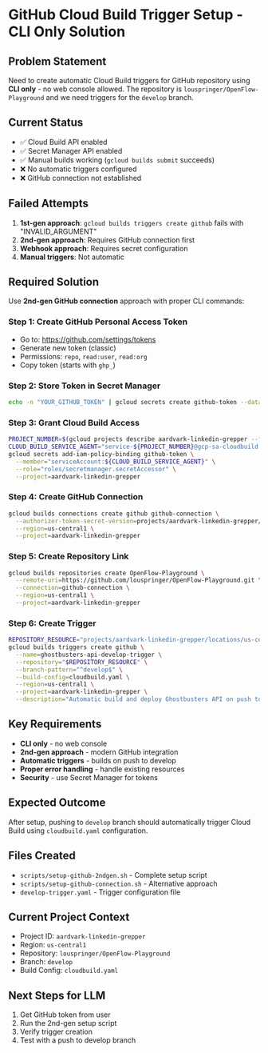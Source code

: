 # GitHub Cloud Build Trigger Setup - CLI Only Solution

## Problem Statement
Need to create automatic Cloud Build triggers for GitHub repository using **CLI only** - no web console allowed. The repository is `louspringer/OpenFlow-Playground` and we need triggers for the `develop` branch.

## Current Status
- ✅ Cloud Build API enabled
- ✅ Secret Manager API enabled  
- ✅ Manual builds working (`gcloud builds submit` succeeds)
- ❌ No automatic triggers configured
- ❌ GitHub connection not established

## Failed Attempts
1. **1st-gen approach**: `gcloud builds triggers create github` fails with "INVALID_ARGUMENT"
2. **2nd-gen approach**: Requires GitHub connection first
3. **Webhook approach**: Requires secret configuration
4. **Manual triggers**: Not automatic

## Required Solution
Use **2nd-gen GitHub connection** approach with proper CLI commands:

### Step 1: Create GitHub Personal Access Token
- Go to: https://github.com/settings/tokens
- Generate new token (classic)
- Permissions: `repo`, `read:user`, `read:org`
- Copy token (starts with `ghp_`)

### Step 2: Store Token in Secret Manager
```bash
echo -n "YOUR_GITHUB_TOKEN" | gcloud secrets create github-token --data-file=- --project=aardvark-linkedin-grepper
```

### Step 3: Grant Cloud Build Access
```bash
PROJECT_NUMBER=$(gcloud projects describe aardvark-linkedin-grepper --format="value(projectNumber)")
CLOUD_BUILD_SERVICE_AGENT="service-${PROJECT_NUMBER}@gcp-sa-cloudbuild.iam.gserviceaccount.com"
gcloud secrets add-iam-policy-binding github-token \
  --member="serviceAccount:${CLOUD_BUILD_SERVICE_AGENT}" \
  --role="roles/secretmanager.secretAccessor" \
  --project=aardvark-linkedin-grepper
```

### Step 4: Create GitHub Connection
```bash
gcloud builds connections create github github-connection \
  --authorizer-token-secret-version=projects/aardvark-linkedin-grepper/secrets/github-token/versions/1 \
  --region=us-central1 \
  --project=aardvark-linkedin-grepper
```

### Step 5: Create Repository Link
```bash
gcloud builds repositories create OpenFlow-Playground \
  --remote-uri=https://github.com/louspringer/OpenFlow-Playground.git \
  --connection=github-connection \
  --region=us-central1 \
  --project=aardvark-linkedin-grepper
```

### Step 6: Create Trigger
```bash
REPOSITORY_RESOURCE="projects/aardvark-linkedin-grepper/locations/us-central1/connections/github-connection/repositories/OpenFlow-Playground"
gcloud builds triggers create github \
  --name=ghostbusters-api-develop-trigger \
  --repository="$REPOSITORY_RESOURCE" \
  --branch-pattern="^develop$" \
  --build-config=cloudbuild.yaml \
  --region=us-central1 \
  --project=aardvark-linkedin-grepper \
  --description="Automatic build and deploy Ghostbusters API on push to develop branch"
```

## Key Requirements
- **CLI only** - no web console
- **2nd-gen approach** - modern GitHub integration
- **Automatic triggers** - builds on push to develop
- **Proper error handling** - handle existing resources
- **Security** - use Secret Manager for tokens

## Expected Outcome
After setup, pushing to `develop` branch should automatically trigger Cloud Build using `cloudbuild.yaml` configuration.

## Files Created
- `scripts/setup-github-2ndgen.sh` - Complete setup script
- `scripts/setup-github-connection.sh` - Alternative approach
- `develop-trigger.yaml` - Trigger configuration file

## Current Project Context
- Project ID: `aardvark-linkedin-grepper`
- Region: `us-central1`
- Repository: `louspringer/OpenFlow-Playground`
- Branch: `develop`
- Build Config: `cloudbuild.yaml`

## Next Steps for LLM
1. Get GitHub token from user
2. Run the 2nd-gen setup script
3. Verify trigger creation
4. Test with a push to develop branch 